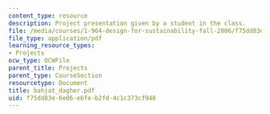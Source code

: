 ```yaml
---
content_type: resource
description: Project presentation given by a student in the class.
file: /media/courses/1-964-design-for-sustainability-fall-2006/f75dd83e6e06e6feb2fd4c1c373cf948_bahjat_dagher.pdf
file_type: application/pdf
learning_resource_types:
- Projects
ocw_type: OCWFile
parent_title: Projects
parent_type: CourseSection
resourcetype: Document
title: bahjat_dagher.pdf
uid: f75dd83e-6e06-e6fe-b2fd-4c1c373cf948
---
```

